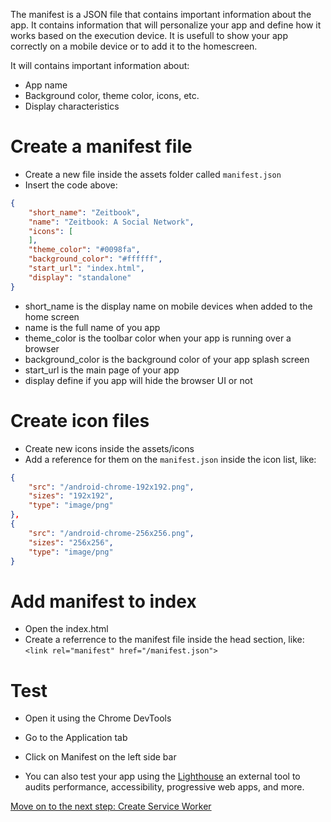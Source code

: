 
The manifest is a JSON file that contains important information about the app. It contains information that will personalize your app and define how it works based on the execution device. It is usefull to show your app correctly on a mobile device or to add it to the homescreen.

It will contains important information about:

- App name
- Background color, theme color, icons, etc.
- Display characteristics

# Create a manifest file

- Create a new file inside the assets folder called `manifest.json`
- Insert the code above:
```json
{
    "short_name": "Zeitbook",
    "name": "Zeitbook: A Social Network",
    "icons": [
    ],
    "theme_color": "#0098fa",
    "background_color": "#ffffff",
    "start_url": "index.html",
    "display": "standalone"
}
```
- short_name is the display name on mobile devices when added to the home screen
- name is the full name of you app
- theme_color is the toolbar color when your app is running over a browser
- background_color is the background color of your app splash screen
- start_url is the main page of your app
- display define if you app will hide the browser UI or not

# Create icon files

- Create new icons inside the assets/icons
- Add a reference for them on the `manifest.json` inside the icon list, like:
```json
{
    "src": "/android-chrome-192x192.png",
    "sizes": "192x192",
    "type": "image/png"
},
{
    "src": "/android-chrome-256x256.png",
    "sizes": "256x256",
    "type": "image/png"
}
```

# Add manifest to index

- Open the index.html
- Create a referrence to the manifest file inside the head section, like:
`<link rel="manifest" href="/manifest.json">`

# Test

- Open it using the Chrome DevTools
- Go to the Application tab
- Click on Manifest on the left side bar

- You can also test your app using the [Lighthouse](https://developers.google.com/web/tools/lighthouse/) an external tool to audits performance, accessibility, progressive web apps, and more.


[Move on to the next step: Create Service Worker](./02-service-worker.md)
